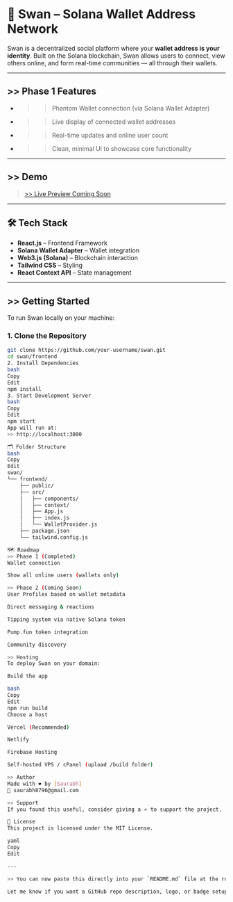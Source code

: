 # 🦢 Swan – Solana Wallet Address Network

Swan is a decentralized social platform where your **wallet address is your identity**. Built on the Solana blockchain, Swan allows users to connect, view others online, and form real-time communities — all through their wallets.

---

## >> Phase 1 Features

- >> Phantom Wallet connection (via Solana Wallet Adapter)
- >> Live display of connected wallet addresses
- >> Real-time updates and online user count
- >> Clean, minimal UI to showcase core functionality

---

## >> Demo

> [>> Live Preview Coming Soon](#)

---

## 🛠 Tech Stack

- **React.js** – Frontend Framework  
- **Solana Wallet Adapter** – Wallet integration  
- **Web3.js (Solana)** – Blockchain interaction  
- **Tailwind CSS** – Styling  
- **React Context API** – State management  

---

## >> Getting Started

To run Swan locally on your machine:

### 1. Clone the Repository

```bash
git clone https://github.com/your-username/swan.git
cd swan/frontend
2. Install Dependencies
bash
Copy
Edit
npm install
3. Start Development Server
bash
Copy
Edit
npm start
App will run at:
>> http://localhost:3000

🗂 Folder Structure
bash
Copy
Edit
swan/
└── frontend/
    ├── public/
    ├── src/
    │   ├── components/
    │   ├── context/
    │   ├── App.js
    │   ├── index.js
    │   └── WalletProvider.js
    ├── package.json
    └── tailwind.config.js

🗺 Roadmap
>> Phase 1 (Completed)
Wallet connection

Show all online users (wallets only)

>> Phase 2 (Coming Soon)
User Profiles based on wallet metadata

Direct messaging & reactions

Tipping system via native Solana token

Pump.fun token integration

Community discovery

>> Hosting
To deploy Swan on your domain:

Build the app

bash
Copy
Edit
npm run build
Choose a host

Vercel (Recommended)

Netlify

Firebase Hosting

Self-hosted VPS / cPanel (upload /build folder)

>> Author
Made with ❤️ by [Saurabh]
📧 saurabh8796@gmail.com

>> Support
If you found this useful, consider giving a ⭐ to support the project.

🪪 License
This project is licensed under the MIT License.

yaml
Copy
Edit

---

>> You can now paste this directly into your `README.md` file at the root of your GitHub repo.

Let me know if you want a GitHub repo description, logo, or badge setup next!
